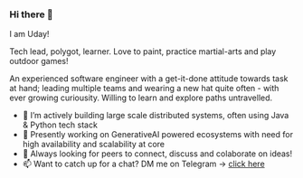 ### Hi there 👋

<!--
**udayckumar/udayckumar** is a ✨ _special_ ✨ repository because its `README.md` (this file) appears on your GitHub profile.

Here are some ideas to get you started:

- 🔭 I’m currently working on ...
- 🌱 I’m currently learning ...
- 👯 I’m looking to collaborate on ...
- 🤔 I’m looking for help with ...
- 💬 Ask me about ...
- 📫 How to reach me: ...
- 😄 Pronouns: ...
- ⚡ Fun fact: ...
-->
I am Uday!

Tech lead, polygot, learner. Love to paint, practice martial-arts and play outdoor games!

An experienced software engineer with a get-it-done attitude towards task at hand; leading multiple teams and wearing a new hat quite often - with ever growing curiousity.  Willing to learn and explore paths untravelled.


- 🔭 I’m actively building large scale distributed systems, often using Java & Python tech stack
- 🌱 Presently working on GenerativeAI powered ecosystems with need for high availability and scalability at core
- 🤔 Always looking for peers to connect, discuss and colaborate on ideas!
- 📫 Want to catch up for a chat? DM me on Telegram -> [click here](https://t.me/ud_ay)
